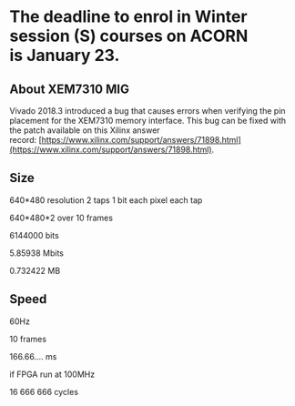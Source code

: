# The deadline to enrol in Winter session (S) courses on ACORN is **January 23.**


## About XEM7310 MIG
Vivado 2018.3 introduced a bug that causes errors when verifying the pin placement for the XEM7310 memory interface. This bug can be fixed with the patch available on this Xilinx answer record: [https://www.xilinx.com/support/answers/71898.html](https://www.xilinx.com/support/answers/71898.html).

## Size
640\*480 resolution
2 taps
1 bit each pixel each tap

640\*480\*2 over 10 frames

6144000 bits

5.85938 Mbits

0.732422 MB


## Speed
60Hz

10 frames

166.66.... ms

if FPGA run at 100MHz

16 666 666 cycles